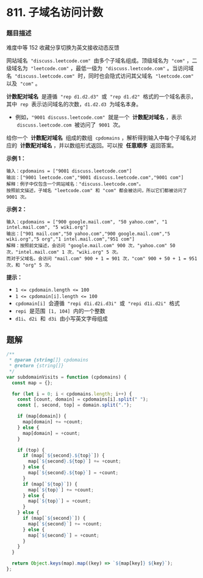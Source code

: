 # **811. 子域名访问计数**

### 题目描述

难度中等 152 收藏分享切换为英文接收动态反馈

网站域名  `"discuss.leetcode.com"`  由多个子域名组成。顶级域名为  `"com"` ，二级域名为  `"leetcode.com"` ，最低一级为  `"discuss.leetcode.com"` 。当访问域名  `"discuss.leetcode.com"`  时，同时也会隐式访问其父域名  `"leetcode.com"`  以及  `"com"` 。

**计数配对域名**  是遵循  `"rep d1.d2.d3"`  或  `"rep d1.d2"`  格式的一个域名表示，其中  `rep`  表示访问域名的次数，`d1.d2.d3`  为域名本身。

- 例如，`"9001 discuss.leetcode.com"`  就是一个  **计数配对域名** ，表示  `discuss.leetcode.com`  被访问了  `9001`  次。

给你一个  **计数配对域名**  组成的数组  `cpdomains` ，解析得到输入中每个子域名对应的  **计数配对域名** ，并以数组形式返回。可以按  **任意顺序**  返回答案。

**示例 1：**

```
输入：cpdomains = ["9001 discuss.leetcode.com"]
输出：["9001 leetcode.com","9001 discuss.leetcode.com","9001 com"]
解释：例子中仅包含一个网站域名："discuss.leetcode.com"。
按照前文描述，子域名 "leetcode.com" 和 "com" 都会被访问，所以它们都被访问了 9001 次。
```

**示例 2：**

```
输入：cpdomains = ["900 google.mail.com", "50 yahoo.com", "1 intel.mail.com", "5 wiki.org"]
输出：["901 mail.com","50 yahoo.com","900 google.mail.com","5 wiki.org","5 org","1 intel.mail.com","951 com"]
解释：按照前文描述，会访问 "google.mail.com" 900 次，"yahoo.com" 50 次，"intel.mail.com" 1 次，"wiki.org" 5 次。
而对于父域名，会访问 "mail.com" 900 + 1 = 901 次，"com" 900 + 50 + 1 = 951 次，和 "org" 5 次。

```

**提示：**

- `1 <= cpdomain.length <= 100`
- `1 <= cpdomain[i].length <= 100`
- `cpdomain[i]`  会遵循  `"repi d1i.d2i.d3i"`  或  `"repi d1i.d2i"`  格式
- `repi`  是范围  `[1, 104]`  内的一个整数
- `d1i`、`d2i`  和  `d3i`  由小写英文字母组成

## 题解

```jsx
/**
 * @param {string[]} cpdomains
 * @return {string[]}
 */
var subdomainVisits = function (cpdomains) {
  const map = {};

  for (let i = 0; i < cpdomains.length; i++) {
    const [count, domain] = cpdomains[i].split(" ");
    const [, second, top] = domain.split(".");

    if (map[domain]) {
      map[domain] += +count;
    } else {
      map[domain] = +count;
    }

    if (top) {
      if (map[`${second}.${top}`]) {
        map[`${second}.${top}`] += +count;
      } else {
        map[`${second}.${top}`] = +count;
      }
      if (map[`${top}`]) {
        map[`${top}`] += +count;
      } else {
        map[`${top}`] = +count;
      }
    } else {
      if (map[`${second}`]) {
        map[`${second}`] += +count;
      } else {
        map[`${second}`] = +count;
      }
    }
  }

  return Object.keys(map).map((key) => `${map[key]} ${key}`);
};
```

